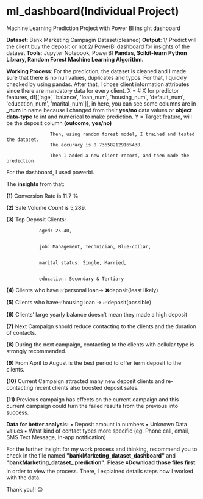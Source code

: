 # ml_dashboard(Individual Project)
Machine Learning Prediction Project with Power BI insight dashboard

**Dataset**: Bank Marketing Campagin Dataset(cleaned) 
**Output**: 1/ Predict will the cilent buy the deposit or not
        2/ PowerBI dashboard for insights of the dataset 
**Tools**: Jupyter Notebook, PowerBI
**Pandas, Scikit-learn Python Library, Random Forest Machine Learning Algorithm.**

**Working Process**: For the prediction, the dataset is cleaned and I made sure that there is no null values, duplicates and typos. For that, I quickly checked by using pandas.
                    After that, I chose client information attributes since there are mandatory data for every client. 
                    X = # X for predictor features, df[['age', 'balance', 'loan_num', 'housing_num', 'default_num', 'education_num', 'marital_num']], in here, you can see some columns are in **_num** in name 
                    because I changed from their **yes/no** data values or **object data-type** to int and numerical to make prediction. 
                    Y = Target feature, will be the deposit column **(outcome, yes/no)**


                    Then, using random forest model, I trained and tested the dataset.
                    The accuracy is 0.736582129165438.

                    Then I added a new client record, and then made the prediction. 


For the dashboard, I used powerbi. 


The **insights** from that: 


**(1)** Conversion Rate is 11.7 % 


**(2)** Sale Volume *Count* is 5,289.


**(3)** Top Deposit Clients:


                aged: 25-40,  

                
                job: Management, Technician, Blue-collar, 

                
                marital status: Single, Married, 

                
                education: Secondary & Tertiary 

                
**(4)** Clients who have 
✅personal loan-> ❌deposit(least likely) 


**(5)** Clients who have✅housing loan   ->  ✅deposit(possible) 


**(6)** Clients’ large yearly balance doesn’t mean they made a high deposit 


**(7)** Next Campaign should reduce contacting to the clients and the duration of contacts. 


**(8)** During the next campaign, contacting to the clients with cellular type is strongly 
recommended. 


**(9)** From April to August is the best period to offer term deposit to the clients. 


**(10)** Current Campaign attracted many new deposit clients and re-contacting recent 
clients also boosted deposit sales.


**(11)** Previous campaign has effects on the current campaign and this current campaign 
could turn the failed results from the previous into success. 


 **Data for better analysis:**
▪ Deposit amount in numbers
▪ Unknown Data values
▪ What kind of contact types more specific 
(eg. Phone call, email, SMS Text Message, In-app notification) 

For the further insight for my work process and thinking, recommend you to check in the file named **"bankMarketing_dataset_dashboard"** and **"bankMarketing_dataset_ prediction"**. Please ⬇️**Download those files first** in order to view the process. 
   There, I explained details steps how I worked with the data.
   
   Thank you!! 😉

                    
